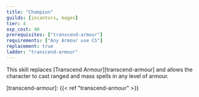 ```yaml
---
title: "Champion"
guilds: [incantors, mages]
tier: 4
osp_cost: 40
prerequisites: ["transcend-armour"]
requirements: ["Any Armour use CS"]
replacement: true
ladder: "transcend-armour"
---
```

This skill replaces [Transcend Armour][transcend-armour] and allows the character to cast ranged and mass spells in any level of armour.

[transcend-armour]: {{< ref "transcend-armour" >}}